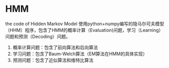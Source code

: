 # HMM
the code of Hidden Markov Model
使用python+numpy编写的隐马尔可夫模型（HHM）程序，包含了HMM的概率计算（Evaluation)问题，学习（Learning）问题和预测（Decoding）问题。
1. 概率计算问题：包含了前向算法和后向算法
2. 学习问题：包含了Baum-Welch算法（EM算法在HMM的具体实现）
3. 预测问题：包含了近似算法和维特比算法
